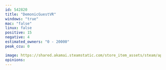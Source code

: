 ```yaml
---
id: 542820
title: "DemonicGuestVR"
windows: "true"
mac: "false"
linux: false
positive: 15
negative: 4
estimated_owners: "0 - 20000"
peak_ccu: 0

image: https://shared.akamai.steamstatic.com/store_item_assets/steam/apps/542820/header.jpg?t=1649764362
opinions:
---
```

